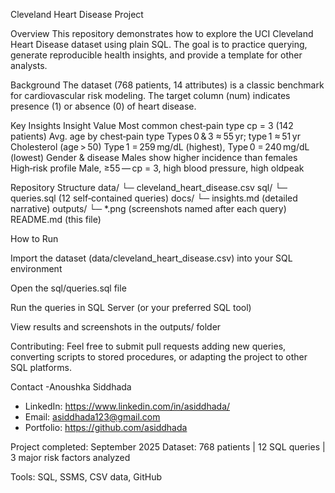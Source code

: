 
Cleveland Heart Disease Project

Overview
This repository demonstrates how to explore the UCI Cleveland Heart Disease dataset using plain SQL. The goal is to practice querying, generate reproducible health insights, and provide a template for other analysts.


Background
The dataset (768 patients, 14 attributes) is a classic benchmark for cardiovascular risk modeling. The target column (num) indicates presence (1) or absence (0) of heart disease.


Key Insights
Insight
Value
Most common chest‑pain type
cp = 3 (142 patients)
Avg. age by chest‑pain type
Types 0 & 3 ≈ 55 yr; type 1 ≈ 51 yr
Cholesterol (age > 50)
Type 1 = 259 mg/dL (highest), Type 0 = 240 mg/dL (lowest)
Gender & disease
Males show higher incidence than females
High‑risk profile
Male, ≥55 — cp = 3, high blood pressure, high oldpeak

Repository Structure
data/        └─ cleveland_heart_disease.csv
sql/         └─ queries.sql   (12 self‑contained queries)
docs/        └─ insights.md   (detailed narrative)
outputs/     └─ *.png         (screenshots named after each query)
README.md    (this file)

How to Run

Import the dataset (data/cleveland_heart_disease.csv) into your SQL environment

Open the sql/queries.sql file

Run the queries in SQL Server (or your preferred SQL tool)

View results and screenshots in the outputs/ folder


Contributing:
Feel free to submit pull requests adding new queries, converting scripts to stored procedures, or adapting the project to other SQL platforms.


 Contact
-Anoushka Siddhada
- LinkedIn: https://www.linkedin.com/in/asiddhada/
- Email: asiddhada123@gmail.com
- Portfolio: https://github.com/asiddhada

Project completed: September 2025
Dataset: 768 patients | 12 SQL queries | 3 major risk factors analyzed

Tools: SQL, SSMS, CSV data, GitHub

